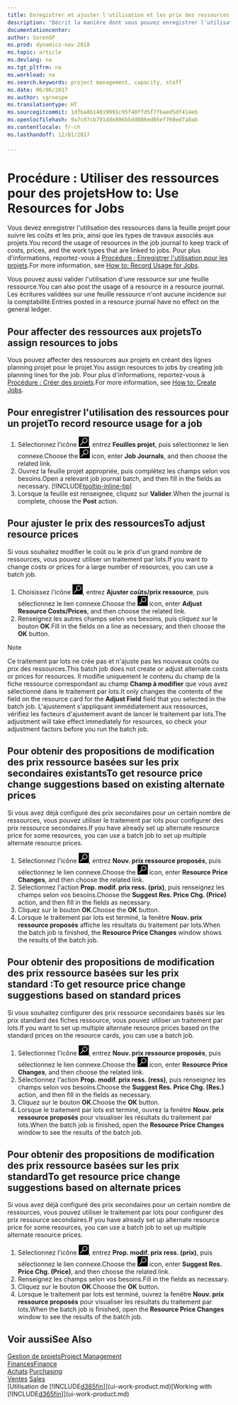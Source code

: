 ```yaml
---
title: Enregistrer et ajuster l'utilisation et les prix des ressources
description: "Décrit la manière dont vous pouvez enregistrer l'utilisation ou la consommation ressource associée à un projet, de garder la trace et de gérer les coûts, les prix, ainsi que les types de travaux."
documentationcenter: 
author: SorenGP
ms.prod: dynamics-nav-2018
ms.topic: article
ms.devlang: na
ms.tgt_pltfrm: na
ms.workload: na
ms.search.keywords: project management, capacity, staff
ms.date: 06/06/2017
ms.author: sgroespe
ms.translationtype: HT
ms.sourcegitcommit: 1dfba8b14019991c95f40ffd5f7fbaed5df414eb
ms.openlocfilehash: 9a7c07cb791dde896b5dd086ed05ef760ed7a8ab
ms.contentlocale: fr-ch
ms.lasthandoff: 12/01/2017

---
```

# <a name="how-to-use-resources-for-jobs"></a><span data-ttu-id="dab27-103">Procédure : Utiliser des ressources pour des projets</span><span class="sxs-lookup"><span data-stu-id="dab27-103">How to: Use Resources for Jobs</span></span>
<span data-ttu-id="dab27-104">Vous devez enregistrer l'utilisation des ressources dans la feuille projet pour suivre les coûts et les prix, ainsi que les types de travaux associés aux projets.</span><span class="sxs-lookup"><span data-stu-id="dab27-104">You record the usage of resources in the job journal to keep track of costs, prices, and the work types that are linked to jobs.</span></span> <span data-ttu-id="dab27-105">Pour plus d'informations, reportez-vous à [Procédure : Enregistrer l'utilisation pour les projets](projects-how-record-job-usage.md).</span><span class="sxs-lookup"><span data-stu-id="dab27-105">For more information, see [How to: Record Usage for Jobs](projects-how-record-job-usage.md).</span></span>

<span data-ttu-id="dab27-106">Vous pouvez aussi valider l'utilisation d'une ressource sur une feuille ressource.</span><span class="sxs-lookup"><span data-stu-id="dab27-106">You can also post the usage of a resource in a resource journal.</span></span> <span data-ttu-id="dab27-107">Les écritures validées sur une feuille ressource n'ont aucune incidence sur la comptabilité.</span><span class="sxs-lookup"><span data-stu-id="dab27-107">Entries posted in a resource journal have no effect on the general ledger.</span></span>

## <a name="to-assign-resources-to-jobs"></a><span data-ttu-id="dab27-108">Pour affecter des ressources aux projets</span><span class="sxs-lookup"><span data-stu-id="dab27-108">To assign resources to jobs</span></span>
<span data-ttu-id="dab27-109">Vous pouvez affecter des ressources aux projets en créant des lignes planning projet pour le projet.</span><span class="sxs-lookup"><span data-stu-id="dab27-109">You assign resources to jobs by creating job planning lines for the job.</span></span> <span data-ttu-id="dab27-110">Pour plus d'informations, reportez-vous à [Procédure : Créer des projets](projects-how-create-jobs.md).</span><span class="sxs-lookup"><span data-stu-id="dab27-110">For more information, see [How to: Create Jobs](projects-how-create-jobs.md).</span></span>

## <a name="to-record-resource-usage-for-a-job"></a><span data-ttu-id="dab27-111">Pour enregistrer l'utilisation des ressources pour un projet</span><span class="sxs-lookup"><span data-stu-id="dab27-111">To record resource usage for a job</span></span>
1. <span data-ttu-id="dab27-112">Sélectionnez l'icône ![Page ou état pour la recherche](media/ui-search/search_small.png "Page ou état pour la recherche"), entrez **Feuilles projet**, puis sélectionnez le lien connexe.</span><span class="sxs-lookup"><span data-stu-id="dab27-112">Choose the ![Search for Page or Report](media/ui-search/search_small.png "Search for Page or Report icon") icon, enter **Job Journals**, and then choose the related link.</span></span>
2. <span data-ttu-id="dab27-113">Ouvrez la feuille projet appropriée, puis complétez les champs selon vos besoins.</span><span class="sxs-lookup"><span data-stu-id="dab27-113">Open a relevant job journal batch, and then fill in the fields as necessary.</span></span> [!INCLUDE[tooltip-inline-tip](includes/tooltip-inline-tip_md.md)]
3. <span data-ttu-id="dab27-114">Lorsque la feuille est renseignée, cliquez sur **Valider**.</span><span class="sxs-lookup"><span data-stu-id="dab27-114">When the journal is complete, choose the **Post** action.</span></span>

## <a name="to-adjust-resource-prices"></a><span data-ttu-id="dab27-115">Pour ajuster le prix des ressources</span><span class="sxs-lookup"><span data-stu-id="dab27-115">To adjust resource prices</span></span>
<span data-ttu-id="dab27-116">Si vous souhaitez modifier le coût ou le prix d'un grand nombre de ressources, vous pouvez utiliser un traitement par lots.</span><span class="sxs-lookup"><span data-stu-id="dab27-116">If you want to change costs or prices for a large number of resources, you can use a batch job.</span></span>  

1. <span data-ttu-id="dab27-117">Choisissez l'icône ![Page ou état pour la recherche](media/ui-search/search_small.png "Page ou état pour la recherche"), entrez **Ajuster coûts/prix ressource**, puis sélectionnez le lien connexe.</span><span class="sxs-lookup"><span data-stu-id="dab27-117">Choose the ![Search for Page or Report](media/ui-search/search_small.png "Search for Page or Report icon") icon, enter **Adjust Resource Costs/Prices**, and then choose the related link.</span></span>
2. <span data-ttu-id="dab27-118">Renseignez les autres champs selon vos besoins, puis cliquez sur le bouton **OK**.</span><span class="sxs-lookup"><span data-stu-id="dab27-118">Fill in the fields on a line as necessary, and then choose the **OK** button.</span></span>

> [!NOTE]  
>   <span data-ttu-id="dab27-119">Ce traitement par lots ne crée pas et n'ajuste pas les nouveaux coûts ou prix des ressources.</span><span class="sxs-lookup"><span data-stu-id="dab27-119">This batch job does not create or adjust alternate costs or prices for resources.</span></span> <span data-ttu-id="dab27-120">Il modifie uniquement le contenu du champ de la fiche ressource correspondant au champ **Champ à modifier** que vous avez sélectionné dans le traitement par lots.</span><span class="sxs-lookup"><span data-stu-id="dab27-120">It only changes the contents of the field on the resource card for the **Adjust Field** field that you selected in the batch job.</span></span> <span data-ttu-id="dab27-121">L'ajustement s'appliquant immédiatement aux ressources, vérifiez les facteurs d'ajustement avant de lancer le traitement par lots.</span><span class="sxs-lookup"><span data-stu-id="dab27-121">The adjustment will take effect immediately for resources, so check your adjustment factors before you run the batch job.</span></span>

## <a name="to-get-resource-price-change-suggestions-based-on-existing-alternate-prices"></a><span data-ttu-id="dab27-122">Pour obtenir des propositions de modification des prix ressource basées sur les prix secondaires existants</span><span class="sxs-lookup"><span data-stu-id="dab27-122">To get resource price change suggestions based on existing alternate prices</span></span>
<span data-ttu-id="dab27-123">Si vous avez déjà configuré des prix secondaires pour un certain nombre de ressources, vous pouvez utiliser le traitement par lots pour configurer des prix ressource secondaires.</span><span class="sxs-lookup"><span data-stu-id="dab27-123">If you have already set up alternate resource price for some resources, you can use a batch job to set up multiple alternate resource prices.</span></span>

1. <span data-ttu-id="dab27-124">Sélectionnez l'icône ![Page ou état pour la recherche](media/ui-search/search_small.png "Page ou état pour la recherche"), entrez **Nouv. prix ressource proposés**, puis sélectionnez le lien connexe.</span><span class="sxs-lookup"><span data-stu-id="dab27-124">Choose the ![Search for Page or Report](media/ui-search/search_small.png "Search for Page or Report icon") icon, enter **Resource Price Changes**, and then choose the related link.</span></span>
2. <span data-ttu-id="dab27-125">Sélectionnez l'action **Prop. modif. prix ress. (prix)**, puis renseignez les champs selon vos besoins.</span><span class="sxs-lookup"><span data-stu-id="dab27-125">Choose the **Suggest Res. Price Chg. (Price)** action, and then fill in the fields as necessary.</span></span>
3. <span data-ttu-id="dab27-126">Cliquez sur le bouton **OK**.</span><span class="sxs-lookup"><span data-stu-id="dab27-126">Choose the **OK** button.</span></span>  
4. <span data-ttu-id="dab27-127">Lorsque le traitement par lots est terminé, la fenêtre **Nouv. prix ressource proposés** affiche les résultats du traitement par lots.</span><span class="sxs-lookup"><span data-stu-id="dab27-127">When the batch job is finished, the **Resource Price Changes** window shows the results of the batch job.</span></span>

## <a name="to-get-resource-price-change-suggestions-based-on-standard-prices"></a><span data-ttu-id="dab27-128">Pour obtenir des propositions de modification des prix ressource basées sur les prix standard :</span><span class="sxs-lookup"><span data-stu-id="dab27-128">To get resource price change suggestions based on standard prices</span></span>
<span data-ttu-id="dab27-129">Si vous souhaitez configurer des prix ressource secondaires basés sur les prix standard des fiches ressource, vous pouvez utiliser un traitement par lots.</span><span class="sxs-lookup"><span data-stu-id="dab27-129">If you want to set up multiple alternate resource prices based on the standard prices on the resource cards, you can use a batch job.</span></span>  

1. <span data-ttu-id="dab27-130">Sélectionnez l'icône ![Page ou état pour la recherche](media/ui-search/search_small.png "Page ou état pour la recherche"), entrez **Nouv. prix ressource proposés**, puis sélectionnez le lien connexe.</span><span class="sxs-lookup"><span data-stu-id="dab27-130">Choose the ![Search for Page or Report](media/ui-search/search_small.png "Search for Page or Report icon") icon, enter **Resource Price Changes**, and then choose the related link.</span></span>
2. <span data-ttu-id="dab27-131">Sélectionnez l'action **Prop. modif. prix ress. (ress)**, puis renseignez les champs selon vos besoins.</span><span class="sxs-lookup"><span data-stu-id="dab27-131">Choose the **Suggest Res. Price Chg. (Res.)** action, and then fill in the fields as necessary.</span></span>  
3. <span data-ttu-id="dab27-132">Cliquez sur le bouton **OK**.</span><span class="sxs-lookup"><span data-stu-id="dab27-132">Choose the **OK** button.</span></span>  
4. <span data-ttu-id="dab27-133">Lorsque le traitement par lots est terminé, ouvrez la fenêtre **Nouv. prix ressource proposés** pour visualiser les résultats du traitement par lots.</span><span class="sxs-lookup"><span data-stu-id="dab27-133">When the batch job is finished, open the **Resource Price Changes** window to see the results of the batch job.</span></span>

## <a name="to-get-resource-price-change-suggestions-based-on-alternate-prices"></a><span data-ttu-id="dab27-134">Pour obtenir des propositions de modification des prix ressource basées sur les prix standard</span><span class="sxs-lookup"><span data-stu-id="dab27-134">To get resource price change suggestions based on alternate prices</span></span>
<span data-ttu-id="dab27-135">Si vous avez déjà configuré des prix secondaires pour un certain nombre de ressources, vous pouvez utiliser le traitement par lots pour configurer des prix ressource secondaires.</span><span class="sxs-lookup"><span data-stu-id="dab27-135">If you have already set up alternate resource price for some resources, you can use a batch job to set up multiple alternate resource prices.</span></span>

1. <span data-ttu-id="dab27-136">Sélectionnez l'icône ![Page ou état pour la recherche](media/ui-search/search_small.png "Page ou état pour la recherche"), entrez **Prop. modif. prix ress. (prix)**, puis sélectionnez le lien connexe.</span><span class="sxs-lookup"><span data-stu-id="dab27-136">Choose the ![Search for Page or Report](media/ui-search/search_small.png "Search for Page or Report icon") icon, enter **Suggest Res. Price Chg. (Price)**, and then choose the related link.</span></span>  
2. <span data-ttu-id="dab27-137">Renseignez les champs selon vos besoins.</span><span class="sxs-lookup"><span data-stu-id="dab27-137">Fill in the fields as necessary.</span></span>
3. <span data-ttu-id="dab27-138">Cliquez sur le bouton **OK**.</span><span class="sxs-lookup"><span data-stu-id="dab27-138">Choose the **OK** button.</span></span>  
4. <span data-ttu-id="dab27-139">Lorsque le traitement par lots est terminé, ouvrez la fenêtre **Nouv. prix ressource proposés** pour visualiser les résultats du traitement par lots.</span><span class="sxs-lookup"><span data-stu-id="dab27-139">When the batch job is finished, open the **Resource Price Changes** window to see the results of the batch job.</span></span>

## <a name="see-also"></a><span data-ttu-id="dab27-140">Voir aussi</span><span class="sxs-lookup"><span data-stu-id="dab27-140">See Also</span></span>
[<span data-ttu-id="dab27-141">Gestion de projets</span><span class="sxs-lookup"><span data-stu-id="dab27-141">Project Management</span></span>](projects-manage-projects.md)  
[<span data-ttu-id="dab27-142">Finances</span><span class="sxs-lookup"><span data-stu-id="dab27-142">Finance</span></span>](finance.md)  
<span data-ttu-id="dab27-143">[Achats](purchasing-manage-purchasing.md)       </span><span class="sxs-lookup"><span data-stu-id="dab27-143">[Purchasing](purchasing-manage-purchasing.md)       </span></span>  
<span data-ttu-id="dab27-144">[Ventes](sales-manage-sales.md)   </span><span class="sxs-lookup"><span data-stu-id="dab27-144">[Sales](sales-manage-sales.md)   </span></span>  
<span data-ttu-id="dab27-145">[Utilisation de [!INCLUDE[d365fin](includes/d365fin_md.md)]](ui-work-product.md)</span><span class="sxs-lookup"><span data-stu-id="dab27-145">[Working with [!INCLUDE[d365fin](includes/d365fin_md.md)]](ui-work-product.md)</span></span>  

